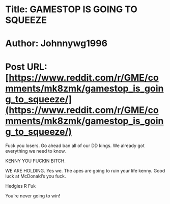 # Title: GAMESTOP IS GOING TO SQUEEZE
# Author: Johnnywg1996
# Post URL: [https://www.reddit.com/r/GME/comments/mk8zmk/gamestop_is_going_to_squeeze/](https://www.reddit.com/r/GME/comments/mk8zmk/gamestop_is_going_to_squeeze/)


Fuck you losers. Go ahead ban all of our DD kings. We already got everything we need to know.



KENNY YOU FUCKIN BITCH. 



WE ARE HOLDING. Yes we. The apes are going to ruin your life kenny. Good luck at McDonald’s you fuck.


Hedgies R Fuk

You’re never going to win!